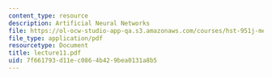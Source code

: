 ```yaml
---
content_type: resource
description: Artificial Neural Networks
file: https://ol-ocw-studio-app-qa.s3.amazonaws.com/courses/hst-951j-medical-decision-support-spring-2003/7f661793d11ec0864b429bea0131a8b5_lecture11.pdf
file_type: application/pdf
resourcetype: Document
title: lecture11.pdf
uid: 7f661793-d11e-c086-4b42-9bea0131a8b5
---
```

